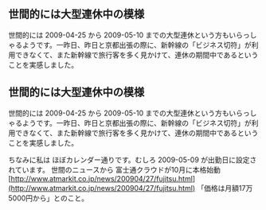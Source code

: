 ## 世間的には大型連休中の模様

世間的には 2009-04-25 から 2009-05-10 までの大型連休という方もいらっしゃるようです。一昨日、昨日と京都出張の際に、新幹線の「ビジネス切符」が利用できなくて、また新幹線で旅行客を多く見かけて、連休の期間中であるということを実感しました。






## 世間的には大型連休中の模様


世間的には 2009-04-25 から 2009-05-10 までの大型連休という方もいらっしゃるようです。一昨日、昨日と京都出張の際に、新幹線の「ビジネス切符」が利用できなくて、また新幹線で旅行客を多く見かけて、連休の期間中であるということを実感しました。

ちなみに私は ほぼカレンダー通りです。むしろ 2009-05-09 が出勤日に設定されています。
世間のニュースから
富士通クラウドが10月に本格始動
  [http://www.atmarkit.co.jp/news/200904/27/fujitsu.html](http://www.atmarkit.co.jp/news/200904/27/fujitsu.html)
  「価格は月額17万5000円から」とのこと。